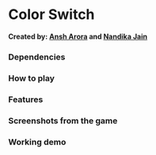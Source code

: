 # Color Switch

**Created by:
[Ansh Arora](https://github.com/arora-ansh) and [Nandika Jain](https://www.github.com/nandikajain)**

<description>

### Dependencies

### How to play

### Features

### Screenshots from the game

### Working demo



